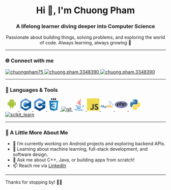 <h1 align="center">Hi 👋, I'm Chuong Pham</h1>
<h3 align="center">A lifelong learner diving deeper into Computer Science</h3>

<p align="center">
  Passionate about building things, solving problems, and exploring the world of code.
  Always learning, always growing 🌱
</p>

---

### 🌐 Connect with me

<p align="left">
  <a href="https://linkedin.com/in/chuongpham75" target="_blank">
    <img src="https://raw.githubusercontent.com/rahuldkjain/github-profile-readme-generator/master/src/images/icons/Social/linked-in-alt.svg" alt="chuongpham75" height="30" width="40" />
  </a>
  <a href="https://fb.com/chuong.pham.3348390" target="_blank">
    <img src="https://raw.githubusercontent.com/rahuldkjain/github-profile-readme-generator/master/src/images/icons/Social/facebook.svg" alt="chuong.pham.3348390" height="30" width="40" />
  </a>
  <a href="https://fb.com/chuong.pham.3348390](https://github.com/chuongdks" target="_blank">
    <img src="https://cdn.jsdelivr.net/npm/simple-icons@3.0.1/icons/github.svg" alt="chuong.pham.3348390" height="30" width="40" />
  </a>
</p>

---

### 🧰 Languages & Tools

<p align="left">
  <a href="https://developer.android.com" target="_blank">
    <img src="https://raw.githubusercontent.com/devicons/devicon/master/icons/android/android-original-wordmark.svg" alt="android" width="40" height="40"/>
  </a>
  <a href="https://www.cprogramming.com/" target="_blank">
    <img src="https://raw.githubusercontent.com/devicons/devicon/master/icons/c/c-original.svg" alt="c" width="40" height="40"/>
  </a>
  <a href="https://www.w3schools.com/cpp/" target="_blank">
    <img src="https://raw.githubusercontent.com/devicons/devicon/master/icons/cplusplus/cplusplus-original.svg" alt="cplusplus" width="40" height="40"/>
  </a>
  <a href="https://www.w3schools.com/css/" target="_blank">
    <img src="https://raw.githubusercontent.com/devicons/devicon/master/icons/css3/css3-original-wordmark.svg" alt="css3" width="40" height="40"/>
  </a>
  <a href="https://git-scm.com/" target="_blank">
    <img src="https://www.vectorlogo.zone/logos/git-scm/git-scm-icon.svg" alt="git" width="40" height="40"/>
  </a>
  <a href="https://www.java.com" target="_blank">
    <img src="https://raw.githubusercontent.com/devicons/devicon/master/icons/java/java-original.svg" alt="java" width="40" height="40"/>
  </a>
  <a href="https://developer.mozilla.org/en-US/docs/Web/JavaScript" target="_blank">
    <img src="https://raw.githubusercontent.com/devicons/devicon/master/icons/javascript/javascript-original.svg" alt="javascript" width="40" height="40"/>
  </a>
  <a href="https://www.mysql.com/" target="_blank">
    <img src="https://raw.githubusercontent.com/devicons/devicon/master/icons/mysql/mysql-original-wordmark.svg" alt="mysql" width="40" height="40"/>
  </a>
  <a href="https://www.php.net" target="_blank">
    <img src="https://raw.githubusercontent.com/devicons/devicon/master/icons/php/php-original.svg" alt="php" width="40" height="40"/>
  </a>
  <a href="https://www.python.org" target="_blank">
    <img src="https://raw.githubusercontent.com/devicons/devicon/master/icons/python/python-original.svg" alt="python" width="40" height="40"/>
  </a>
  <a href="https://scikit-learn.org/" target="_blank">
    <img src="https://upload.wikimedia.org/wikipedia/commons/0/05/Scikit_learn_logo_small.svg" alt="scikit_learn" width="40" height="40"/>
  </a>
</p>

---

### 📌 A Little More About Me

- 🔭 I’m currently working on Android projects and exploring backend APIs.
- 🌱 Learning about machine learning, full-stack development, and software design.
- 💬 Ask me about C++, Java, or building apps from scratch!
- 📫 Reach me via [LinkedIn](https://linkedin.com/in/chuongpham75)

---

Thanks for stopping by! 🚀✨
